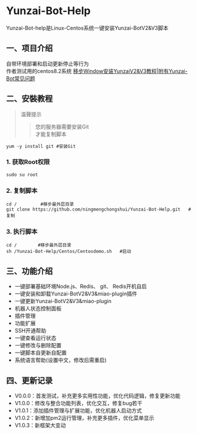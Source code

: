 # Yunzai-Bot-Help
Yunzai-Bot-help是Linux-Centos系统一键安装Yunzai-BotV2&V3脚本  
## 一、项目介绍
自带环境部署和启动更新停止等行为  
作者测试用的centos8.2系统
[移步Window安装YunzaiV2&V3教程|附有Yunzai-Bot常见问题](https://b23.tv/uTguBSj)  
## 二、安裝教程
>温聲提示  
>>您的服务器需要安装Git  
>>才能复制脚本  

`yum -y install git #安装Git`  

### 1. 获取Root权限  
`sudo su root `
### 2. 复制脚本  
`cd /         #移步最外层目录`  
`git clone https://github.com/ningmengchongshui/Yunzai-Bot-Help.git   #复制`  
### 3. 执行脚本
`cd /        #移步最外层目录`  
`sh /Yunzai-Bot-Help/Centos/Centosdemo.sh   #启动`  
## 三、功能介绍
* 一键部署基础环境Node.js、Redis、 git、 Redis开机自启
* 一键安装和卸载Yunzai-BotV2&V3&miao-plugin插件
* 一键更新Yunzai-BotV2&V3&miao-plugin
* 机器人状态控制面板
* 插件管理
* 功能扩展
* SSH开通帮助
* 一键查看运行状态
* 一键修改与删除配置
* 一键脚本自更新自配置
* 系统语言帮助(设置中文，修改后需重启)
## 四、更新记录
* V0.0.0：首发测试，补充更多实用性功能，优化代码逻辑，修复更新功能
* V1.0.0：修改与整合功能列表，优化交互，修复bug若干
* V1.0.1：添加插件管理与扩展功能，优化机器人启动方式
* V1.0.2：新增加pm2运行管理，补充更多插件，优化菜单显示
* V1.0.3：新框架大变动
